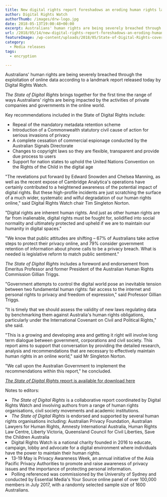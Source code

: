 ```yaml
---
title: New digital rights report foreshadows an eroding human rights landscape online
author: Digital Rights Watch
authorThumb: /images/drw-logo.jpg
date: 2018-05-13T19:00:48+00:00
excerpt: Australians' human rights are being severely breached through the exploitation of online data according to a landmark report released today by Digital Rights Watch.
url: /2018/05/14/new-digital-rights-report-foreshadows-an-eroding-human-rights-landscape-online/
featureImage: /wp-content/uploads/2018/05/State-of-Digital-Rights-cover.jpg
category:
  - Media releases
tags:
  - encryption

---
```

<span style="font-weight: 400;">Australians' human rights are being severely breached through the exploitation of online data according to a landmark report released today by Digital Rights Watch. </span>

_<span style="font-weight: 400;">The State of Digital Rights </span>_<span style="font-weight: 400;">brings together for the first time the range of ways Australians' rights are being impacted by the activities of private companies and governments in the online world. </span>

<span style="font-weight: 400;">Key recommendations included in the State of Digital Rights include:</span>

<li style="list-style-type: none;">
  <ul>
    <li style="font-weight: 400;">
      <span style="font-weight: 400;">Repeal of the mandatory metadata retention scheme</span>
    </li>
    <li style="font-weight: 400;">
      <span style="font-weight: 400;">Introduction of a Commonwealth statutory civil cause of action for serious invasions of privacy</span>
    </li>
    <li style="font-weight: 400;">
      <span style="font-weight: 400;">A complete cessation of commercial espionage conducted by the Australian Signals Directorate</span>
    </li>
    <li style="font-weight: 400;">
      <span style="font-weight: 400;">Changes to copyright laws so they are flexible, transparent and provide due process to users</span>
    </li>
    <li style="font-weight: 400;">
      <span style="font-weight: 400;">Support for nation states to uphold the United Nations Convention on the Rights of the Child in the digital age</span>
    </li>
  </ul>
</li>

<span style="font-weight: 400;">"The revelations put forward by Edward Snowden and Chelsea Manning, as well as the recent expose of Cambridge Analytica's operations have certainly contributed to a heightened awareness of the potential impact of digital rights. But these high-profile incidents are just scratching the surface of a much wider, systematic and wilful degradation of our human rights online," said Digital Rights Watch chair Tim Singleton Norton.</span>

<span style="font-weight: 400;">"Digital rights are inherent human rights. And just as other human rights are far from inalienable, digital rights must be fought for, solidified into social normality and ultimately protected and upheld if we are to maintain our humanity in digital spaces." </span>

<span style="font-weight: 400;">"We know that public attitudes are shifting &#8211; 67% of Australians take active steps to protect their privacy online, and 79% consider government retention of information about phone calls to be a privacy breach. What is needed is legislative reform to match public sentiment."</span>

_<span style="font-weight: 400;">The State of Digital Rights</span>_ <span style="font-weight: 400;">includes a foreword and endorsement from Emeritus Professor and former President of the Australian Human Rights Commission Gillian Triggs.</span>

<span style="font-weight: 400;">"Government attempts to control the digital world pose an inevitable tension between two fundamental human rights: fair access to the internet and personal rights to privacy and freedom of expression," said Professor Gillian Triggs.</span>

<span style="font-weight: 400;">"It is timely that we should assess the validity of new laws regulating data by benchmarking them against Australia's human rights obligations, particularly under the International Covenant on Civil and Political Rights," she said.</span>

<span style="font-weight: 400;">"This is a growing and developing area and getting it right will involve long term dialogue between government, corporations and civil society. This report aims to support that conversation by providing the detailed research, analysis and recommendations that are necessary to effectively maintain human rights in an online world," said Mr Singleton Norton.</span>

<span style="font-weight: 400;">"We call upon the Australian Government to implement the recommendations within this report," he concluded.</span>

[_<span style="font-weight: 400;">The State of Digital Rights</span>_ <span style="font-weight: 400;">report is available for download here</span>][1]

<span style="font-weight: 400;">Notes to editors:</span>

<li style="font-weight: 400;">
  <i><span style="font-weight: 400;">The State of Digital Rights</span></i><span style="font-weight: 400;"> is a collaborative report coordinated by Digital Rights Watch and involving authors from a range of human rights organisations, civil society movements and academic institutions.</span>
</li>
<li style="font-weight: 400;">
  <i><span style="font-weight: 400;">The State of Digital Rights</span></i><span style="font-weight: 400;"> is endorsed and supported by several human rights organisations including: Australian Privacy Foundation, Australian Lawyers for Human Rights, Amnesty International Australia, Human Rights Law Centre, Liberty Victoria, Queensland Council for Civil Liberties, Save the Children Australia</span>
</li>
<li style="font-weight: 400;">
  <span style="font-weight: 400;">Digital Rights Watch is a national charity founded in 2016 to educate, campaign, lobby and advocate for a digital environment where individuals have the power to maintain their human rights.</span>
</li>
<li style="font-weight: 400;">
  <span style="font-weight: 400;">13-19 May is Privacy Awareness Week, an annual initiative of the Asia Pacific Privacy Authorities to promote and raise awareness of privacy issues and the importance of protecting personal information.</span>
</li>
<li style="font-weight: 400;">
  <span style="font-weight: 400;">Polling referenced was commissioned by the University of Sydney and conducted by Essential Media's Your Source online panel of over 100,000 members in July 2017, with a randomly selected sample size of 1600 Australians.</span>
</li>

 [1]: /wp-content/uploads/2018/05/State-of-Digital-Rights-Media.pdf
